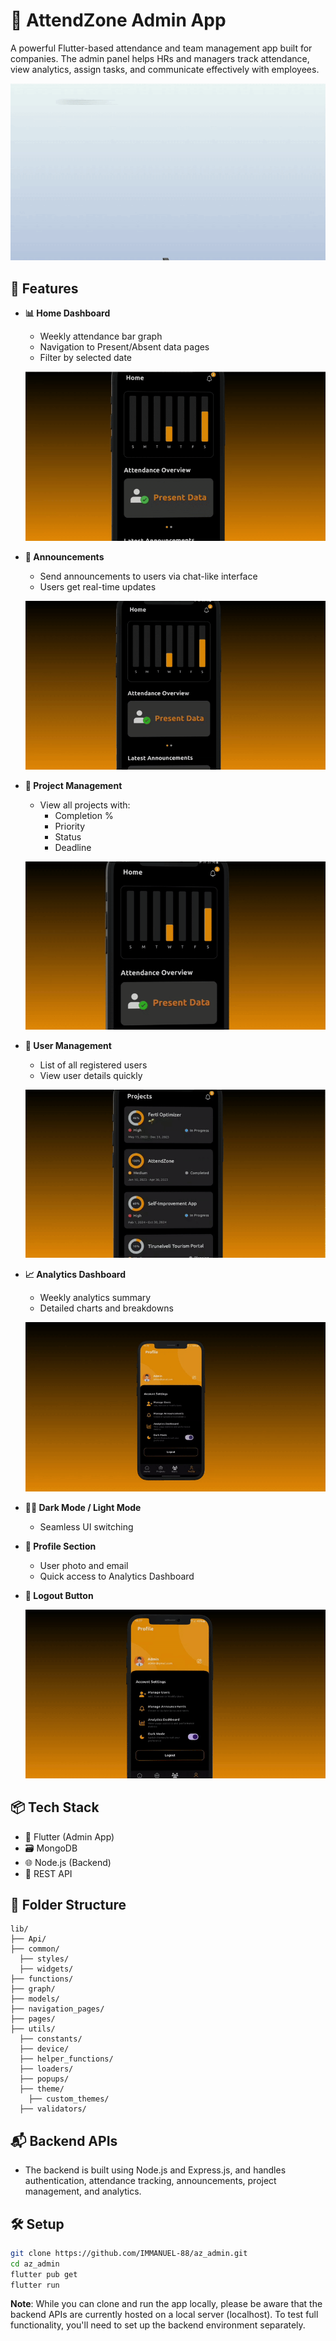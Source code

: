 # 📱 AttendZone Admin App

A powerful Flutter-based attendance and team management app built for companies. The admin panel helps HRs and managers track attendance, view analytics, assign tasks, and communicate effectively with employees.

  ![Promo GIF](demo/promo.gif)
  

## 🚀 Features

- **📊 Home Dashboard**
  - Weekly attendance bar graph
  - Navigation to Present/Absent data pages
  - Filter by selected date

  ![Home Dashboard](demo/home.gif)
  

- **📢 Announcements**
  - Send announcements to users via chat-like interface
  - Users get real-time updates
    
  ![Announcements](demo/announcements.gif)
  

- **📁 Project Management**
  - View all projects with:
    - Completion %
    - Priority
    - Status
    - Deadline

  ![Projects Page](demo/projects.gif)


- **👥 User Management**
  - List of all registered users
  - View user details quickly

  ![User Page](demo/users.gif)
    

- **📈 Analytics Dashboard**
  - Weekly analytics summary
  - Detailed charts and breakdowns
    
  ![Analytics Dashboard](demo/analytics2.gif)


- **🌙🌞 Dark Mode / Light Mode**
  - Seamless UI switching

- **👤 Profile Section**
  - User photo and email
  - Quick access to Analytics Dashboard

- **🔐 Logout Button**
  
  ![Dark Mode Toggle](demo/profilescreen.gif)


## 📦 Tech Stack

- 🔧 Flutter (Admin App)
- 🗃 MongoDB
- 🌐 Node.js (Backend)
- 📡 REST API

## 📁 Folder Structure

```
lib/
├── Api/
├── common/
  ├── styles/
  ├── widgets/
├── functions/
├── graph/
├── models/
├── navigation_pages/
├── pages/
├── utils/
  ├── constants/
  ├── device/
  ├── helper_functions/
  ├── loaders/
  ├── popups/
  ├── theme/
    ├── custom_themes/
  ├── validators/
```

## 📬 Backend APIs
- The backend is built using Node.js and Express.js, and handles authentication, attendance tracking, announcements, project management, and analytics.

## 🛠 Setup

```bash
git clone https://github.com/IMMANUEL-88/az_admin.git
cd az_admin
flutter pub get
flutter run
```
**Note**: While you can clone and run the app locally, please be aware that the backend APIs are currently hosted on a local server (localhost). To test full functionality, you'll need to set up the backend environment separately.




